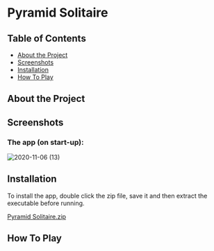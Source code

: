 # Pyramid Solitaire

<!-- TABLE OF CONTENTS -->
## Table of Contents
* [About the Project](#about-the-project)
* [Screenshots](#screenshots)
* [Installation](#installation)
* [How To Play](#how-to-play)


<!-- ABOUT THE PROJECT -->
## About the Project


<!-- Screenshots -->
## Screenshots
### The app (on start-up):
![2020-11-06 (13)](https://user-images.githubusercontent.com/44094740/98413813-33105100-2072-11eb-852a-1222e945d6ea.png)


<!-- How to install the program -->
## Installation
To install the app, double click the zip file, save it and then extract the executable before running.

[Pyramid Solitaire.zip](https://github.com/Jamnic98/pyramid-solitaire/files/5503443/Pyramid.Solitaire.zip)


<!-- USAGE EXAMPLES -->
## How To Play
